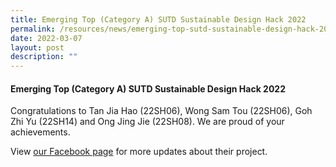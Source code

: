 ```yaml
---
title: Emerging Top (Category A) SUTD Sustainable Design Hack 2022
permalink: /resources/news/emerging-top-sutd-sustainable-design-hack-2022/
date: 2022-03-07
layout: post
description: ""
---
```

#### Emerging Top (Category A) SUTD Sustainable Design Hack 2022

Congratulations to Tan Jia Hao (22SH06), Wong Sam Tou (22SH06), Goh Zhi Yu (22SH14) and Ong Jing Jie (22SH08). We are proud of your achievements.

View [our Facebook page](https://www.facebook.com/nationaljc/posts/1664540267216831) for more updates about their project.